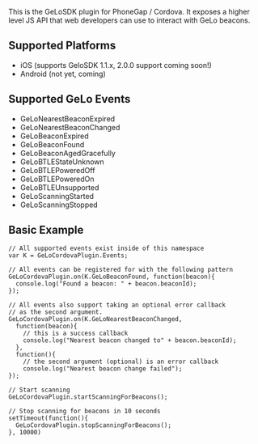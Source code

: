 This is the GeLoSDK plugin for PhoneGap / Cordova. It exposes a higher level JS API that web developers can use to interact with GeLo beacons.

## Supported Platforms

* iOS (supports GeloSDK 1.1.x, 2.0.0 support coming soon!)
* Android (not yet, coming)

## Supported GeLo Events

* GeLoNearestBeaconExpired
* GeLoNearestBeaconChanged
* GeLoBeaconExpired
* GeLoBeaconFound
* GeLoBeaconAgedGracefully
* GeLoBTLEStateUnknown
* GeLoBTLEPoweredOff
* GeLoBTLEPoweredOn
* GeLoBTLEUnsupported
* GeLoScanningStarted
* GeLoScanningStopped

## Basic Example

    // All supported events exist inside of this namespace
    var K = GeLoCordovaPlugin.Events;

    // All events can be registered for with the following pattern
    GeLoCordovaPlugin.on(K.GeLoBeaconFound, function(beacon){
      console.log("Found a beacon: " + beacon.beaconId);
    });

    // All events also support taking an optional error callback 
    // as the second argument.
    GeLoCordovaPlugin.on(K.GeLoNearestBeaconChanged, 
      function(beacon){
        // this is a success callback
        console.log("Nearest beacon changed to" + beacon.beaconId);
      },
      function(){
        // the second argument (optional) is an error callback
        console.log("Nearest beacon change failed");
    });

    // Start scanning
    GeLoCordovaPlugin.startScanningForBeacons();

    // Stop scanning for beacons in 10 seconds
    setTimeout(function(){
      GeLoCordovaPlugin.stopScanningForBeacons();
    }, 10000)

